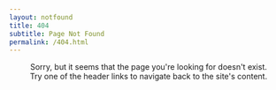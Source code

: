 ```yaml
---
layout: notfound
title: 404
subtitle: Page Not Found
permalink: /404.html
---
```


<div align="center">
Sorry, but it seems that the page you're looking for doesn't exist. 
<br>
Try one of the header links to navigate back to the site's content.
</div>